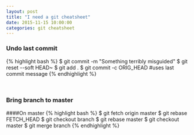 ```yaml
---
layout: post
title: "I need a git cheatsheet"
date: 2015-11-15 10:00:00
categories: git cheatsheet
---
```


### Undo last commit
{% highlight bash %}
$ git commit -m "Something terribly misguided"
$ git reset --soft HEAD~
$ git add .
$ git commit -c ORIG_HEAD #uses last commit message
{% endhighlight %}

<br />

### Bring branch to master

####On master
{% highlight bash %}
$ git fetch origin master
$ git rebase FETCH_HEAD
$ git checkout branch
$ git rebase master
$ git checkout master
$ git merge branch
{% endhighlight %}
